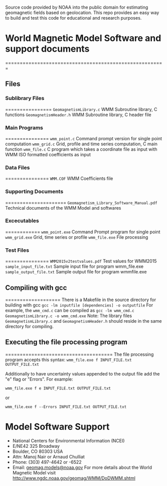 Source code provided by NOAA into the public domain for estimating geomagnetic fields based on geolocation.
This repo provides an easy way to build and test this code for educational and research purposes. 


# World Magnetic Model Software and support documents
=======================================================

## Files


### Sublibrary Files
================
`GeomagnetismLibrary.c`              WMM Subroutine library, C functions
`GeomagnetismHeader.h`               WMM Subroutine library, C header file 

### Main Programs
===============
`wmm_point.c`                 Command prompt version for single point computation
`wmm_grid.c`                  Grid, profile and time series computation, C main function
`wmm_file.c`                  C program which takes a coordinate file as input with WMM ISO formatted coefficients as input

### Data Files
===============
`WMM.COF`                 WMM Coefficients file


### Supporting Documents
=====================
`Geomagnetism_Library_Software_Manual.pdf`      Technical documents of the WMM Model and softwares


### Excecutables
============
`wmm_point.exe`               Command Prompt program for single point 
`wmm_grid.exe`                Grid, time series or profile
`wmm_file.exe`                File processing 


### Test Files
===============
`WMM2015v2testvalues.pdf`         Test values for WMM2015
`sample_input_file.txt`           Sample input file for program wmm_file.exe 
`sample_output_file.txt`          Sample output file for program  wmmfile.exe



## Compiling with gcc
===================
There is a Makefile in the source directory for building with gcc
`gcc -lm inputfile [dependencies] -o outputfile`
For example, the `wmm_cmd.c` can be compiled as
`gcc -lm wmm_cmd.c GeomagnetismLibrary.c -o wmm_cmd.exe`
Note: The library files `GeomagnetismLibrary.c` and `GeomagnetismHeader.h` should reside in the same directory for compiling.

## Executing the file processing program
=====================================
The file processing program accepts this syntax:
`wmm_file.exe f INPUT_FILE.txt OUTPUT_FILE.txt`

Additionally to have uncertainty values appended to the output file add the "e" flag or "Errors".  For example:

`wmm_file.exe f e INPUT_FILE.txt OUTPUT_FILE.txt`

or

`wmm_file.exe f --Errors INPUT_FILE.txt OUTPUT_FILE.txt`


Model Software Support
======================

*  National Centers for Environmental Information (NCEI)
*  E/NE42 325 Broadway
*  Boulder, CO 80303 USA
*  Attn: Manoj Nair or Arnaud Chulliat
*  Phone:  (303) 497-4642 or -6522
*  Email:  geomag.models@noaa.gov
For more details about the World Magnetic Model visit 
http://www.ngdc.noaa.gov/geomag/WMM/DoDWMM.shtml
 




       
